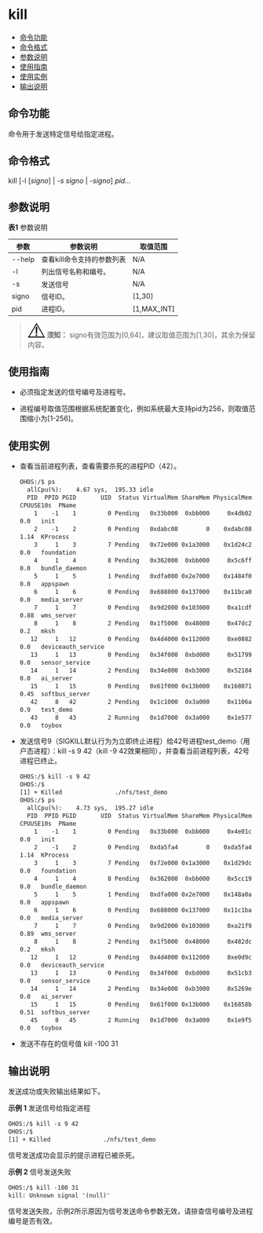 # kill

- [命令功能](#命令功能)
- [命令格式](#命令格式)
- [参数说明](#参数说明)
- [使用指南](#使用指南)
- [使用实例](#使用实例)
- [输出说明](#输出说明)

## 命令功能

命令用于发送特定信号给指定进程。


## 命令格式

kill [-l [_signo_] | _-s signo_ | _-signo_] _pid..._


## 参数说明

**表1** 参数说明

| 参数 | 参数说明 | 取值范围 | 
| -------- | -------- | -------- |
| --help | 查看kill命令支持的参数列表 | N/A | 
| -l | 列出信号名称和编号。 | N/A | 
| -s | 发送信号 | N/A | 
| signo | 信号ID。 | [1,30] | 
| pid | 进程ID。 | [1,MAX_INT] | 

> ![icon-notice.gif](public_sys-resources/icon-notice.gif) **须知：**
> signo有效范围为[0,64]，建议取值范围为[1,30]，其余为保留内容。


## 使用指南

- 必须指定发送的信号编号及进程号。

- 进程编号取值范围根据系统配置变化，例如系统最大支持pid为256，则取值范围缩小为[1-256]。


## 使用实例

- 查看当前进程列表，查看需要杀死的进程PID（42）。
  ```
  OHOS:/$ ps
    allCpu(%):    4.67 sys,  195.33 idle
    PID  PPID PGID       UID  Status VirtualMem ShareMem PhysicalMem CPUUSE10s  PName
      1    -1    1         0 Pending   0x33b000  0xbb000     0x4db02      0.0   init
      2    -1    2         0 Pending   0xdabc08        0    0xdabc08      1.14  KProcess
      3     1    3         7 Pending   0x72e000 0x1a3000    0x1d24c2      0.0   foundation
      4     1    4         8 Pending   0x362000  0xbb000     0x5c6ff      0.0   bundle_daemon
      5     1    5         1 Pending   0xdfa000 0x2e7000    0x1484f0      0.0   appspawn
      6     1    6         0 Pending   0x688000 0x137000    0x11bca0      0.0   media_server
      7     1    7         0 Pending   0x9d2000 0x103000     0xa1cdf      0.88  wms_server
      8     1    8         2 Pending   0x1f5000  0x48000     0x47dc2      0.2   mksh
     12     1   12         0 Pending   0x4d4000 0x112000     0xe0882      0.0   deviceauth_service
     13     1   13         0 Pending   0x34f000  0xbd000     0x51799      0.0   sensor_service
     14     1   14         2 Pending   0x34e000  0xb3000     0x52184      0.0   ai_server
     15     1   15         0 Pending   0x61f000 0x13b000    0x168071      0.45  softbus_server
     42     8   42         2 Pending   0x1c1000  0x3a000     0x1106a      0.9   test_demo
     43     8   43         2 Running   0x1d7000  0x3a000     0x1e577      0.0   toybox
  ```

- 发送信号9（SIGKILL默认行为为立即终止进程）给42号进程test_demo（用户态进程）：kill -s 9 42（kill -9 42效果相同），并查看当前进程列表，42号进程已终止。
  ```
  OHOS:/$ kill -s 9 42
  OHOS:/$
  [1] + Killed               ./nfs/test_demo
  OHOS:/$ ps
    allCpu(%):    4.73 sys,  195.27 idle
    PID  PPID PGID       UID  Status VirtualMem ShareMem PhysicalMem CPUUSE10s  PName
      1    -1    1         0 Pending   0x33b000  0xbb000     0x4e01c      0.0   init
      2    -1    2         0 Pending   0xda5fa4        0    0xda5fa4      1.14  KProcess
      3     1    3         7 Pending   0x72e000 0x1a3000    0x1d29dc      0.0   foundation
      4     1    4         8 Pending   0x362000  0xbb000     0x5cc19      0.0   bundle_daemon
      5     1    5         1 Pending   0xdfa000 0x2e7000    0x148a0a      0.0   appspawn
      6     1    6         0 Pending   0x688000 0x137000    0x11c1ba      0.0   media_server
      7     1    7         0 Pending   0x9d2000 0x103000     0xa21f9      0.89  wms_server
      8     1    8         2 Pending   0x1f5000  0x48000     0x482dc      0.2   mksh
     12     1   12         0 Pending   0x4d4000 0x112000     0xe0d9c      0.0   deviceauth_service
     13     1   13         0 Pending   0x34f000  0xbd000     0x51cb3      0.0   sensor_service
     14     1   14         2 Pending   0x34e000  0xb3000     0x5269e      0.0   ai_server
     15     1   15         0 Pending   0x61f000 0x13b000    0x16858b      0.51  softbus_server
     45     8   45         2 Running   0x1d7000  0x3a000     0x1e9f5      0.0   toybox
  ```

- 发送不存在的信号值 kill -100 31


## 输出说明

发送成功或失败输出结果如下。

**示例 1** 发送信号给指定进程

```
OHOS:/$ kill -s 9 42
OHOS:/$
[1] + Killed               ./nfs/test_demo
```

信号发送成功会显示的提示进程已被杀死。

**示例 2** 信号发送失败

```
OHOS:/$ kill -100 31
kill: Unknown signal '(null)'
```

信号发送失败，示例2所示原因为信号发送命令参数无效，请排查信号编号及进程编号是否有效。
